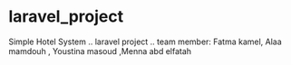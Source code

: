 # laravel_project
Simple Hotel System .. laravel project .. team member: Fatma kamel, Alaa mamdouh , Youstina masoud ,Menna abd elfatah
